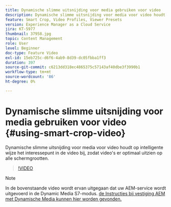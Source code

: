 ```yaml
---
title: Dynamische slimme uitsnijding voor media gebruiken voor video
description: Dynamische slimme uitsnijding voor media voor video houdt op intelligente wijze het interessepunt in de video bij, zodat video's er optimaal uitzien op alle schermgrootten.
feature: Smart Crop, Video Profiles, Viewer Presets
version: Experience Manager as a Cloud Service
jira: KT-5977
thumbnail: 37958.jpg
topic: Content Management
role: User
level: Beginner
doc-type: Feature Video
exl-id: 15eb725c-d6f6-4ab9-8d39-dc05fbba1ff3
duration: 397
source-git-commit: c6213dd318ec4865375c57143af40dbe3f3990b1
workflow-type: tm+mt
source-wordcount: '86'
ht-degree: 0%

---
```


# Dynamische slimme uitsnijding voor media gebruiken voor video {#using-smart-crop-video}

Dynamische slimme uitsnijding voor media voor video houdt op intelligente wijze het interessepunt in de video bij, zodat video&#39;s er optimaal uitzien op alle schermgrootten.

>[!VIDEO](https://video.tv.adobe.com/v/37958?quality=12&learn=on)

>[!NOTE]
>
>In de bovenstaande video wordt ervan uitgegaan dat uw AEM-service wordt uitgevoerd in de Dynamic Media S7-modus. [ de Instructies bij vestiging AEM met Dynamische Media kunnen hier worden gevonden.](https://experienceleague.adobe.com/docs/experience-manager-cloud-service/assets/dynamicmedia/config-dm.html?lang=nl-NL)
